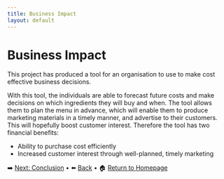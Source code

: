 ```yaml
---
title: Business Impact
layout: default
---
```

# Business Impact
This project has produced a tool for an organisation to use to make cost effective business decisions. 

With this tool, the individuals are able to forecast future costs and make decisions on which ingredients they will buy and when. The tool allows them to plan the menu in advance, which will enable them to produce marketing materials in a timely manner, and advertise to their customers. This will hopefully boost customer interest. Therefore the tool has two financial benefits:
* Ability to purchase cost efficiently
* Increased customer interest through well-planned, timely marketing

➡️ [Next: Conclusion]({{site.baseurl}}/Conclusion) • ⬅️ [Back]({{site.baseurl}}/Dashboard) • 🏠 [Return to Homepage]({{site.baseurl}}/index)
